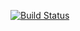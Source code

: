 [![Build Status](https://travis-ci.com/josh-byster/uiucbus-backend.svg?branch=master)](https://travis-ci.com/josh-byster/uiucbus-backend)
